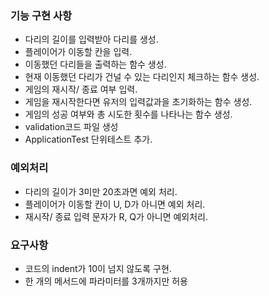 ### 기능 구현 사항
- 다리의 길이를 입력받아 다리를 생성.
- 플레이어가 이동할 칸을 입력.
- 이동했던 다리들을 출력하는 함수 생성.
- 현재 이동했던 다리가 건널 수 있는 다리인지 체크하는 함수 생성.
- 게임의 재시작/ 종료 여부 입력.
- 게임을 재시작한다면 유저의 입력값과을 초기화하는 함수 생성.
- 게임의 성공 여부와 총 시도한 횟수를 나타나는 함수 생성.
- validation코드 파일 생성
- ApplicationTest 단위테스트 추가.


### 예외처리
- 다리의 길이가 3미만 20초과면 예외 처리.
- 플레이어가 이동할 칸이 U, D가 아니면 예외 처리.
- 재시작/ 종료 입력 문자가 R, Q가 아니면 예외처리.


### 요구사항
- 코드의 indent가 10이 넘지 않도록 구현.
- 한 개의 메서드에 파라미터를 3개까지만 허용




